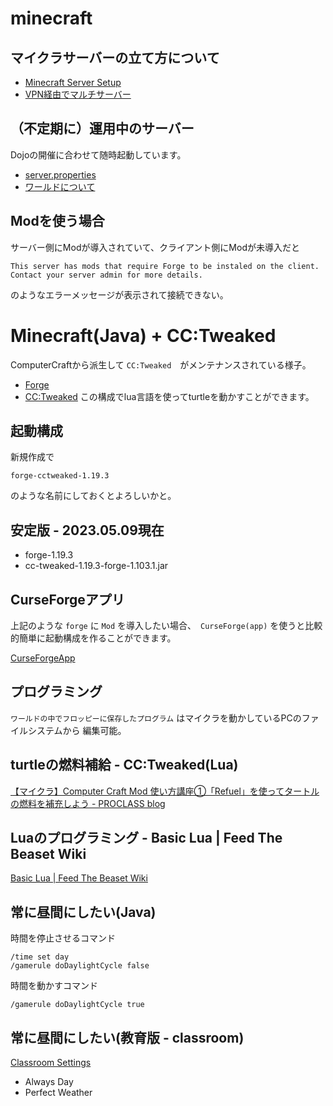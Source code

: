 # minecraft

## マイクラサーバーの立て方について
- [Minecraft Server Setup](ServerSetup.md)
- [VPN経由でマルチサーバー](ServerVPN.md)

## （不定期に）運用中のサーバー
Dojoの開催に合わせて随時起動しています。 
- [server.properties](properties.md)
- [ワールドについて](world.md)

## Modを使う場合
サーバー側にModが導入されていて、クライアント側にModが未導入だと
```
This server has mods that require Forge to be instaled on the client.
Contact your server admin for more details.
```
のようなエラーメッセージが表示されて接続できない。

# Minecraft(Java) + CC:Tweaked
ComputerCraftから派生して `CC:Tweaked`　がメンテナンスされている様子。
- [Forge](https://files.minecraftforge.net/net/minecraftforge/forge/)
- [CC:Tweaked](https://legacy.curseforge.com/minecraft/mc-mods/cc-tweaked)
この構成でlua言語を使ってturtleを動かすことができます。

## 起動構成
新規作成で
```
forge-cctweaked-1.19.3
```
のような名前にしておくとよろしいかと。

## 安定版 - 2023.05.09現在
- forge-1.19.3
- cc-tweaked-1.19.3-forge-1.103.1.jar

## CurseForgeアプリ
上記のような `forge` に `Mod` を導入したい場合、　`CurseForge(app)` を使うと比較的簡単に起動構成を作ることができます。

[CurseForgeApp](CurseForgeApp.md)


## プログラミング
`ワールドの中でフロッピーに保存したプログラム` はマイクラを動かしているPCのファイルシステムから
編集可能。

## turtleの燃料補給 - CC:Tweaked(Lua)
[【マイクラ】Computer Craft Mod 使い方講座①「Refuel」を使ってタートルの燃料を補充しよう - PROCLASS blog](https://proclass.jp/blog/?p=8017)

## Luaのプログラミング - Basic Lua | Feed The Beaset Wiki
[Basic Lua | Feed The Beaset Wiki](https://feed-the-beast.fandom.com/wiki/Basic_Lua)

## 常に昼間にしたい(Java)
時間を停止させるコマンド
```
/time set day
/gamerule doDaylightCycle false
```
時間を動かすコマンド
```
/gamerule doDaylightCycle true
```
## 常に昼間にしたい(教育版 - classroom)
[Classroom Settings](https://educommunity.minecraft.net/hc/en-us/articles/360061369132-Classroom-Settings)
- Always Day
- Perfect Weather
